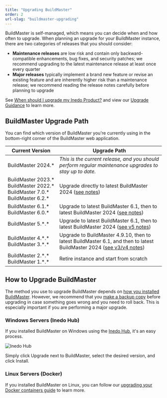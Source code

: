 ```yaml
---
title: "Upgrading BuildMaster"
order: 2
url-slug: "buildmaster-upgrading"
---
```


BuildMaster is self-managed, which means you can decide when and how often to upgrade. When planning an upgrade for your BuildMaster instance, there are two categories of releases that you should consider:

* **Maintenance releases** are low risk and contain only backward-compatible enhancements, bug fixes, and security patches; we recommend upgrading to the latest maintenance release at least once every quarter
* **Major releases** typically implement a brand new feature or revise an existing feature and are inherently higher risk than a maintenance release; we recommend reading the release notes carefully before planning to upgrade

See [When should I upgrade my Inedo Product?](/docs/installation/upgrading#when-should-i-upgrade-my-inedo-product) and view our [Upgrade Guidance](/docs/installation/upgrading#viewing-upgrade-guidance) to learn more.
 

## BuildMaster Upgrade Path
You can find which version of BuildMaster you're currently using in the bottom-right corner of the BuildMaster web application.
<!-- 
NOTE that "2024" needs to be replaced several times in the below chart
-->

| Current Version | Upgrade Path |
| --- | --- 
| BuildMaster&nbsp;2024.\* | *This is the current release, and you should perform regular maintenance upgrades to stay up to date.*
| BuildMaster&nbsp;2023.\*<br />BuildMaster&nbsp;2022.\*<br />BuildMaster&nbsp;7.0.\*<br />BuildMaster&nbsp;6.2.\* | Upgrade directly to latest BuildMaster 2024 ([see notes](/docs/buildmaster-upgrade-2024))
| BuildMaster 6.1.\*<br />BuildMaster&nbsp;6.0.\* | Upgrade to latest BuildMaster 6.1, then to latest BuildMaster 2024 ([see notes](/docs/buildmaster-upgrade-2024))
| BuildMaster 5.\*.\* | Upgrade to latest BuildMaster 6.1, then to latest BuildMaster 2024 ([see v5 notes](/docs/buildmaster/installation-maintenance/buildmaster-upgrading/upgrading-from-buildmaster-v5))
| BuildMaster 4.\*.\* <br />BuildMaster  3.\*.\* | Upgrade to  BuildMaster 4.9.10, then to latest BuildMaster 6.1, and then to latest BuildMaster 2024 ([see v3/v4 notes](/docs/buildmaster/installation-maintenance/buildmaster-upgrading/upgrading-from-buildmaster-v3-and-v4))
| BuildMaster&nbsp;2.\*.\* <br />BuildMaster&nbsp;1.\*.\* | Retire instance and start from scratch

## How to Upgrade BuildMaster

The method you use to upgrade BuildMaster depends on [how you installed BuildMaster](/docs/buildmaster/installation-maintenance/buildmaster-installation-guide). However, we recommend that you [make a backup copy](/docs/installation/backing-up-restoring) before upgrading in case something goes wrong and you need to roll back. This is especially important if you are performing a major upgrade.

### Windows Servers (Inedo Hub)
If you installed BuildMaster on Windows using the [Inedo Hub](/docs/installation/windows/desktophub-overview), it's an easy process.

![Inedo Hub](/resources/docs/Inedo%20Hub%20Home%202.png)

Simply click Upgrade next to BuildMaster, select the desired version, and click Install.

### Linux Servers (Docker)

If you installed BuildMaster on Linux, you can follow our [upgrading your Docker containers guide](/docs/installation/linux/installation-upgrading-docker-containers) to learn more.
